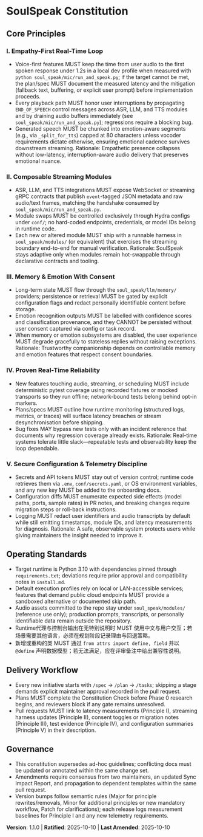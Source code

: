 <!--
Sync Impact Report:
Version change: 1.0.0 → 1.1.0
Modified principles: Operating Standards → Operating Standards (新增语言与类定义要求)
Added sections: None
Removed sections: None
Templates requiring updates:
- .specify/templates/plan-template.md ✅ updated
- .specify/templates/spec-template.md ✅ updated
- .specify/templates/tasks-template.md ✅ updated
Follow-up TODOs: None
-->

# SoulSpeak Constitution

## Core Principles

### I. Empathy-First Real-Time Loop
- Voice-first features MUST keep the time from user audio to the first spoken response under 1.2s in a local dev profile when measured with `python soul_speak/mic/run_and_speak.py`; if the target cannot be met, the plan/spec MUST document the measured latency and the mitigation (fallback text, buffering, or explicit user prompt) before implementation proceeds.
- Every playback path MUST honor user interruptions by propagating `END_OF_SPEECH` control messages across ASR, LLM, and TTS modules and by draining audio buffers immediately (see `soul_speak/mic/run_and_speak.py`); regressions require a blocking bug.
- Generated speech MUST be chunked into emotion-aware segments (e.g., via `_split_for_tts`) capped at 80 characters unless vocoder requirements dictate otherwise, ensuring emotional cadence survives downstream streaming.
Rationale: Empathetic presence collapses without low-latency, interruption-aware audio delivery that preserves emotional nuance.

### II. Composable Streaming Modules
- ASR, LLM, and TTS integrations MUST expose WebSocket or streaming gRPC contracts that publish `event`-tagged JSON metadata and raw audio/text frames, matching the handshake consumed by `soul_speak/mic/run_and_speak.py`.
- Module swaps MUST be controlled exclusively through Hydra configs under `conf/`; no hard-coded endpoints, credentials, or model IDs belong in runtime code.
- Each new or altered module MUST ship with a runnable harness in `soul_speak/modules/` (or equivalent) that exercises the streaming boundary end-to-end for manual verification.
Rationale: SoulSpeak stays adaptive only when modules remain hot-swappable through declarative contracts and tooling.

### III. Memory & Emotion With Consent
- Long-term state MUST flow through the `soul_speak/llm/memory/` providers; persistence or retrieval MUST be gated by explicit configuration flags and redact personally identifiable content before storage.
- Emotion recognition outputs MUST be labelled with confidence scores and classification provenance, and they CANNOT be persisted without user consent captured via config or task record.
- When memory or emotion subsystems are disabled, the user experience MUST degrade gracefully to stateless replies without raising exceptions.
Rationale: Trustworthy companionship depends on controllable memory and emotion features that respect consent boundaries.

### IV. Proven Real-Time Reliability
- New features touching audio, streaming, or scheduling MUST include deterministic pytest coverage using recorded fixtures or mocked transports so they run offline; network-bound tests belong behind opt-in markers.
- Plans/specs MUST outline how runtime monitoring (structured logs, metrics, or traces) will surface latency breaches or stream desynchronisation before shipping.
- Bug fixes MAY bypass new tests only with an incident reference that documents why regression coverage already exists.
Rationale: Real-time systems tolerate little slack—repeatable tests and observability keep the loop dependable.

### V. Secure Configuration & Telemetry Discipline
- Secrets and API tokens MUST stay out of version control; runtime code retrieves them via `.env`, `conf/secrets.yaml`, or OS environment variables, and any new key MUST be added to the onboarding docs.
- Configuration diffs MUST enumerate expected side effects (model paths, ports, sample rates) in PR notes, and breaking changes require migration steps or roll-back instructions.
- Logging MUST redact user identifiers and audio transcripts by default while still emitting timestamps, module IDs, and latency measurements for diagnosis.
Rationale: A safe, observable system protects users while giving maintainers the insight needed to improve it.

## Operating Standards
- Target runtime is Python 3.10 with dependencies pinned through `requirements.txt`; deviations require prior approval and compatibility notes in `install.md`.
- Default execution profiles rely on local or LAN-accessible services; features that demand public cloud endpoints MUST provide a sandboxed alternative or documented skip path.
- Audio assets committed to the repo stay under `soul_speak/modules/` (reference use only); production prompts, transcripts, or personally identifiable data remain outside the repository.
- Runtime代理与控制台输出在无特别说明时 MUST 使用中文与用户交互；若场景需要其他语言，必须在规划阶段记录理由与回退策略。
- 新增或重构的类 MUST 通过 `from attrs import define, field` 并以 `@define` 声明数据模型；若无法满足，应在评审备注中给出兼容性说明。

## Delivery Workflow
- Every new initiative starts with `/spec` → `/plan` → `/tasks`; skipping a stage demands explicit maintainer approval recorded in the pull request.
- Plans MUST complete the Constitution Check before Phase 0 research begins, and reviewers block if any gate remains unresolved.
- Pull requests MUST link to latency measurements (Principle I), streaming harness updates (Principle II), consent toggles or migration notes (Principle III), test evidence (Principle IV), and configuration summaries (Principle V) in their description.

## Governance
- This constitution supersedes ad-hoc guidelines; conflicting docs must be updated or annotated within the same change set.
- Amendments require consensus from two maintainers, an updated Sync Impact Report, and propagation to dependent templates within the same pull request.
- Version bumps follow semantic rules (Major for principle rewrites/removals, Minor for additional principles or new mandatory workflow, Patch for clarifications); each release logs measurement baselines for Principle I and any new telemetry requirements.

**Version**: 1.1.0 | **Ratified**: 2025-10-10 | **Last Amended**: 2025-10-10
